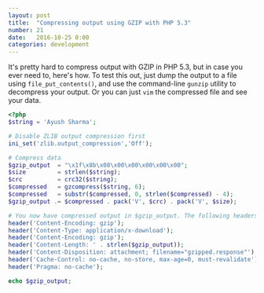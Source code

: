 ```yaml
---
layout: post
title:  "Compressing output using GZIP with PHP 5.3"
number: 21
date:   2016-10-25 0:00
categories: development
---
```

It's pretty hard to compress output with GZIP in PHP 5.3, but in case you ever need to, here's how. To test this out, just dump the output to a file using `file_put_contents()`, and use the command-line `gunzip` utility to decompress your output. Or you can just `vim` the compressed file and see your data.

```php
<?php
$string = 'Ayush Sharma';

# Disable ZLIB output compression first
ini_set('zlib.output_compression','Off');

# Compress data
$gzip_output  = "\x1f\x8b\x08\x00\x00\x00\x00\x00";
$size         = strlen($string);
$crc          = crc32($string);
$compressed   = gzcompress($string, 6);
$compressed   = substr($compressed, 0, strlen($compressed) - 4);
$gzip_output .= $compressed . pack('V', $crc) . pack('V', $size);

# You now have compressed output in $gzip_output. The following headers are needed to send over HTTP.
header('Content-Encoding: gzip');
header('Content-Type: application/x-download');
header('Content-Encoding: gzip');
header('Content-Length: ' . strlen($gzip_output));
header('Content-Disposition: attachment; filename="gzipped.response"');
header('Cache-Control: no-cache, no-store, max-age=0, must-revalidate');
header('Pragma: no-cache');

echo $gzip_output;
```